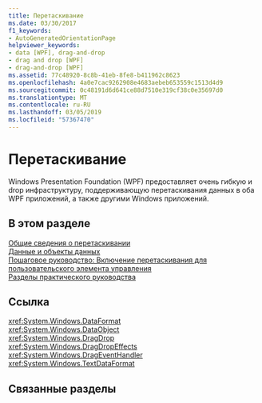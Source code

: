```yaml
---
title: Перетаскивание
ms.date: 03/30/2017
f1_keywords:
- AutoGeneratedOrientationPage
helpviewer_keywords:
- data [WPF], drag-and-drop
- drag and drop [WPF]
- drag-and-drop [WPF]
ms.assetid: 77c48920-8c8b-41eb-8fe8-b411962c8623
ms.openlocfilehash: 4a0e7cac9262908e4683aebeb653559c1513d4d9
ms.sourcegitcommit: 0c48191d6d641ce88d7510e319cf38c0e35697d0
ms.translationtype: MT
ms.contentlocale: ru-RU
ms.lasthandoff: 03/05/2019
ms.locfileid: "57367470"
---
```

# <a name="drag-and-drop"></a>Перетаскивание
Windows Presentation Foundation (WPF) предоставляет очень гибкую и drop инфраструктуру, поддерживающую перетаскивания данных в оба WPF приложений, а также другими Windows приложений.  
  
## <a name="in-this-section"></a>В этом разделе  
 [Общие сведения о перетаскивании](drag-and-drop-overview.md)  
 [Данные и объекты данных](data-and-data-objects.md)  
 [Пошаговое руководство: Включение перетаскивания для пользовательского элемента управления](walkthrough-enabling-drag-and-drop-on-a-user-control.md)  
 [Разделы практического руководства](drag-and-drop-how-to-topics.md)  
  
## <a name="reference"></a>Ссылка  
 <xref:System.Windows.DataFormat>  
  <xref:System.Windows.DataObject>  
  <xref:System.Windows.DragDrop>  
  <xref:System.Windows.DragDropEffects>  
  <xref:System.Windows.DragEventHandler>  
  <xref:System.Windows.TextDataFormat>  
  
## <a name="related-sections"></a>Связанные разделы
